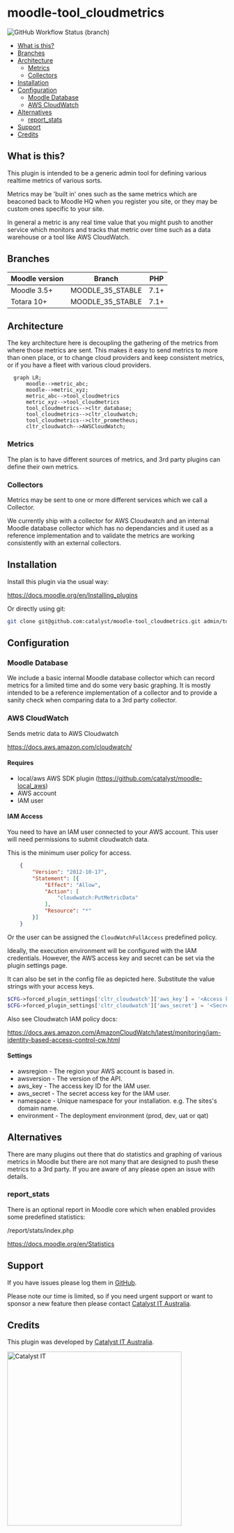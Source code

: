 # moodle-tool_cloudmetrics

![GitHub Workflow Status (branch)](https://img.shields.io/github/workflow/status/catalyst/moodle-tool_cloudmetrics/ci/MOODLE_35_STABLE)


* [What is this?](#what-is-this)
* [Branches](#branches)
* [Architecture](#architecture)
  * [Metrics](#metrics)
  * [Collectors](#collectors)
* [Installation](#installation)
* [Configuration](#configuration)
  * [Moodle Database](#moodle-database)
  * [AWS CloudWatch](#aws-cloudwatch)
* [Alternatives](#alternatives)
  * [report_stats](#report_stats)
* [Support](#support)
* [Credits](#credits)

## What is this?

This plugin is intended to be a generic admin tool for defining various realtime metrics of various sorts.

Metrics may be 'built in' ones such as the same metrics which are beaconed back to Moodle HQ when you register you site, or they may be custom ones specific to your site.

In general a metric is any real time value that you might push to another service which monitors and tracks that metric over time such as a data warehouse or a tool like AWS CloudWatch.

## Branches

| Moodle version    | Branch           | PHP  |
|-------------------|------------------|------|
| Moodle 3.5+       | MOODLE_35_STABLE | 7.1+ |
| Totara 10+        | MOODLE_35_STABLE | 7.1+ |

## Architecture

The key architecture here is decoupling the gathering of the metrics from where those metrics are sent. This makes it easy to send metrics to more than onen place, or to change cloud providers and keep consistent metrics, or if you have a fleet with various cloud providers.

```mermaid
  graph LR;
      moodle-->metric_abc;
      moodle-->metric_xyz;
      metric_abc-->tool_cloudmetrics
      metric_xyz-->tool_cloudmetrics
      tool_cloudmetrics-->cltr_database;
      tool_cloudmetrics-->cltr_cloudwatch;
      tool_cloudmetrics-->cltr_prometheus;
      cltr_cloudwatch-->AWSCloudWatch;
```

### Metrics

The plan is to have different sources of metrics, and 3rd party plugins can define their own metrics.


### Collectors

Metrics may be sent to one or more different services which we call a Collector.

We currently ship with a collector for AWS Cloudwatch and an internal Moodle database
collector which has no dependancies and it used as a reference implementation and
to validate the metrics are working consistently with an external collectors.


## Installation

Install this plugin via the usual way:

https://docs.moodle.org/en/Installing_plugins

Or directly using git:

```sh
git clone git@github.com:catalyst/moodle-tool_cloudmetrics.git admin/tool/cloudmetrics
```

## Configuration

### Moodle Database

We include a basic internal Moodle database collector which can record metrics for a limited time
and do some very basic graphing. It is mostly intended to be a reference implementation of a collector
and to provide a sanity check when comparing data to a 3rd party collector.


### AWS CloudWatch

Sends metric data to AWS Cloudwatch

https://docs.aws.amazon.com/cloudwatch/

#### Requires
- local/aws AWS SDK plugin (https://github.com/catalyst/moodle-local_aws)
- AWS account
- IAM user

#### IAM Access

You need to have an IAM user connected to your AWS account.
This user will need permissions to submit cloudwatch data.

This is the minimum user policy for access.

```json
    {
        "Version": "2012-10-17",
        "Statement": [{
            "Effect": "Allow",
            "Action": [
                "cloudwatch:PutMetricData"
            ],
            "Resource": "*"
        }]
    }
```

Or the user can be assigned the `CloudWatchFullAccess`
predefined policy.

Ideally, the execution environment will be configured with
the IAM credentials. However, the AWS access key and secret can be set
via the plugin settings page.

It can also be set in the config file as depicted here.
Substitute the value strings with your access keys.

```php
$CFG->forced_plugin_settings['cltr_cloudwatch']['aws_key'] = '<Access key ID>';
$CFG->forced_plugin_settings['cltr_cloudwatch']['aws_secret'] = '<Secret access key>';
```

Also see Cloudwatch IAM policy docs:

https://docs.aws.amazon.com/AmazonCloudWatch/latest/monitoring/iam-identity-based-access-control-cw.html

#### Settings

- awsregion - The region your AWS account is based in.
- awsversion - The version of the API.
- aws_key - The access key ID for the IAM user.
- aws_secret - The secret access key for the IAM user.
- namespace - Unique namespace for your installation. e.g. The sites's domain name.
- environment - The deployment environment (prod, dev, uat or qat)



## Alternatives

There are many plugins out there that do statistics and graphing of various metrics in Moodle
but there are not many that are designed to push these metrics to a 3rd party. If you are
aware of any please open an issue with details.


### report_stats

There is an optional report in Moodle core which when enabled provides some predefined statistics:

/report/stats/index.php

https://docs.moodle.org/en/Statistics

## Support

If you have issues please log them in
[GitHub](https://github.com/catalyst/moodle-auth_saml2/issues).

Please note our time is limited, so if you need urgent support or want to
sponsor a new feature then please contact
[Catalyst IT Australia](https://www.catalyst-au.net/contact-us).

## Credits

This plugin was developed by [Catalyst IT Australia](https://www.catalyst-au.net/).

<img alt="Catalyst IT" src="https://cdn.rawgit.com/CatalystIT-AU/moodle-auth_saml2/MOODLE_39_STABLE/pix/catalyst-logo.svg" width="400">

